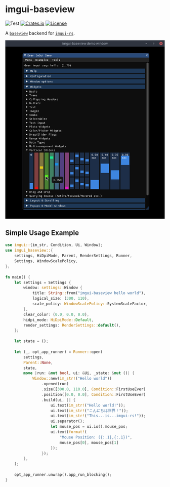 # imgui-baseview
![Test](https://github.com/BillyDM/iced_baseview/workflows/Rust/badge.svg)
[![Crates.io](https://img.shields.io/crates/v/imgui-baseview.svg)](https://crates.io/crates/imgui-baseview)
[![License](https://img.shields.io/crates/l/imgui-baseview.svg)](https://github.com/BillyDM/imgui-baseview/blob/main/LICENSE)

A [`baseview`] backend for [`imgui-rs`].

<div align="center">
    <img src="screenshot.png">
</div>

## Simple Usage Example

```rust
use imgui::{im_str, Condition, Ui, Window};
use imgui_baseview::{
    settings, HiDpiMode, Parent, RenderSettings, Runner,
    Settings, WindowScalePolicy,
};

fn main() {
    let settings = Settings {
        window: settings::Window {
            title: String::from("imgui-baseview hello world"),
            logical_size: (300, 110),
            scale_policy: WindowScalePolicy::SystemScaleFactor,
        },
        clear_color: (0.0, 0.0, 0.0),
        hidpi_mode: HiDpiMode::Default,
        render_settings: RenderSettings::default(),
    };

    let state = ();

    let (_, opt_app_runner) = Runner::open(
        settings,
        Parent::None,
        state,
        move |run: &mut bool, ui: &Ui, _state: &mut ()| {
            Window::new(im_str!("Hello world"))
                .opened(run)
                .size([300.0, 110.0], Condition::FirstUseEver)
                .position([0.0, 0.0], Condition::FirstUseEver)
                .build(ui, || {
                    ui.text(im_str!("Hello world!"));
                    ui.text(im_str!("こんにちは世界！"));
                    ui.text(im_str!("This...is...imgui-rs!"));
                    ui.separator();
                    let mouse_pos = ui.io().mouse_pos;
                    ui.text(format!(
                        "Mouse Position: ({:.1},{:.1})",
                        mouse_pos[0], mouse_pos[1]
                    ));
                });
        },
    );

    opt_app_runner.unwrap().app_run_blocking();
}
```

[`baseview`]: https://github.com/RustAudio/baseview
[`imgui-rs`]: https://github.com/imgui-rs/imgui-rs
